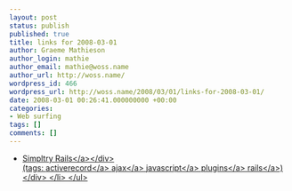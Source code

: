 ```yaml
---
layout: post
status: publish
published: true
title: links for 2008-03-01
author: Graeme Mathieson
author_login: mathie
author_email: mathie@woss.name
author_url: http://woss.name/
wordpress_id: 466
wordpress_url: http://woss.name/2008/03/01/links-for-2008-03-01/
date: 2008-03-01 00:26:41.000000000 +00:00
categories:
- Web surfing
tags: []
comments: []
---
```

<ul class="delicious">
	<li>
		<div class="delicious-link"><a href="http:&#47;&#47;rails.simpltry.com&#47;active_jax.html">Simpltry Rails<&#47;a><&#47;div>
		<div class="delicious-tags">(tags: <a href="http:&#47;&#47;del.icio.us&#47;mathie&#47;activerecord">activerecord<&#47;a> <a href="http:&#47;&#47;del.icio.us&#47;mathie&#47;ajax">ajax<&#47;a> <a href="http:&#47;&#47;del.icio.us&#47;mathie&#47;javascript">javascript<&#47;a> <a href="http:&#47;&#47;del.icio.us&#47;mathie&#47;plugins">plugins<&#47;a> <a href="http:&#47;&#47;del.icio.us&#47;mathie&#47;rails">rails<&#47;a>)<&#47;div>
	<&#47;li>
<&#47;ul>
